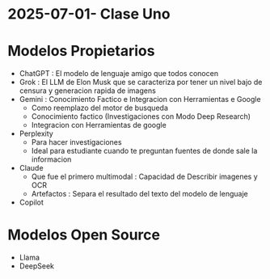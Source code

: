 # 2025-07-01- Clase Uno

# Modelos Propietarios

* ChatGPT : El modelo de lenguaje amigo que todos conocen
* Grok : El LLM de Elon Musk que se caracteriza por tener un nivel bajo de censura y generacion rapida de imagens
* Gemini : Conocimiento Factico e Integracion con Herramientas e Google
    - Como reemplazo del motor de busqueda
    - Conocimiento factico (Investigaciones con Modo Deep Research)
    - Integracion con Herramientas de google
* Perplexity
    - Para hacer investigaciones
    - Ideal para estudiante cuando te preguntan fuentes de donde sale la informacion
* Claude
    - Que fue el primero multimodal : Capacidad de Describir imagenes y OCR
    - Artefactos : Separa el resultado del texto del modelo de lenguaje
* Copilot


# Modelos Open Source
* Llama
* DeepSeek

